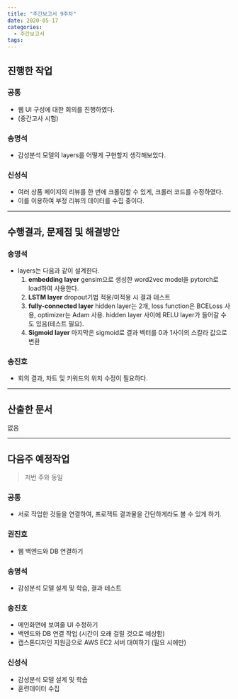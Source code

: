 ```yaml
---
title: "주간보고서 9주차"
date: 2020-05-17
categories:
  - 주간보고서
tags:
---
```


## 진행한 작업

### 공통

- 웹 UI 구성에 대한 회의를 진행하였다.
- (중간고사 시험)

### 송명석

- 감성분석 모델의 layers를 어떻게 구현할지 생각해보았다.

### 신성식

- 여러 상품 페이지의 리뷰를 한 번에 크롤링할  수 있게, 크롤러 코드를 수정하였다.
- 이를 이용하여 부정 리뷰의 데이터를 수집 중이다.

-----



## 수행결과, 문제점 및 해결방안

### 송명석

- layers는 다음과 같이 설계한다.
  1. **embedding layer**
     gensim으로 생성한 word2vec model을 pytorch로 load하여 사용한다.
  2. **LSTM layer**
     dropout기법 적용/미적용 시 결과 테스트
  3. **fully-connected layer**
     hidden layer는 2개, loss function은 BCELoss 사용, optimizer는 Adam 사용.
     hidden layer 사이에 RELU layer가 들어갈 수도 있음(테스트 필요).
  4. **Sigmoid layer**
     마지막은 sigmoid로 결과 벡터를 0과 1사이의 스칼라 값으로 변환

### 송진호

- 회의 결과, 차트 및 키워드의 위치 수정이 필요하다.

-----



## 산출한 문서

없음

-----



## 다음주 예정작업

> 저번 주와 동일

### 공통

-  서로 작업한 것들을 연결하여, 프로젝트 결과물을 간단하게라도 볼 수 있게 하기.

### 권진호

- 웹 백엔드와 DB 연결하기

### 송명석
- 감성분석 모델 설계 및 학습, 결과 테스트

### 송진호
- 메인화면에 보여줄 UI 수정하기
- 백엔드와 DB 연결 작업 (시간이 오래 걸릴 것으로 예상함)
- 캡스톤디자인 지원금으로 AWS EC2 서버 대여하기 (필요 시에만)

### 신성식
- 감성분석 모델 설계 및 학습
- 훈련데이터 수집